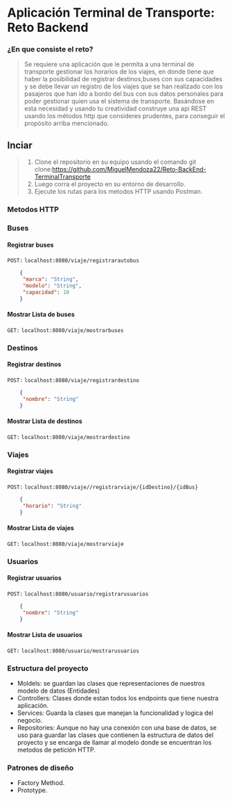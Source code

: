 # Aplicación Terminal de Transporte: Reto Backend

###  ¿En que consiste el reto?
> Se requiere una aplicación que le permita a una terminal de transporte gestionar los horarios de los viajes, en donde tiene que haber la posibilidad de registrar destinos,buses con sus capacidades y se debe llevar un registro de los viajes que se han realizado con los pasajeros que han ido a bordo del bus con sus datos personales para poder gestionar quien usa el sistema de transporte. Basándose en esta necesidad y usando tu creatividad construye una api REST usando los métodos http que consideres prudentes, para conseguir el propósito arriba mencionado.

## Inciar
>1. Clone el repositorio en su equipo usando el comando git clone:https://github.com/MiguelMendoza22/Reto-BackEnd-TerminalTransporte
>2. Luego corra el proyecto en su entorno de desarrollo.
>3. Ejecute los rutas para los metodos HTTP usando Postman.

### Metodos HTTP

### Buses
#### Registrar buses
`POST:` `localhost:8080/viaje/registrarautobus`

```json
    {    
     "marca": "String",    
     "modelo": "String",    
     "capacidad": 10  
    }
```
#### Mostrar Lista de buses
`GET:` `localhost:8080/viaje/mostrarbuses`

### Destinos
#### Registrar destinos
`POST:` `localhost:8080/viaje/registrardestino`

```json
    {    
     "nombre": "String"
    }
```
#### Mostrar Lista de destinos
`GET:` `localhost:8080/viaje/mostrardestino`

### Viajes 
#### Registrar viajes
`POST:` `localhost:8080/viaje//registrarviaje/{idDestino}/{idBus}`
```json
    {    
     "horario": "String"
    }
```
#### Mostrar Lista de viajes
`GET:` `localhost:8080/viaje/mostrarviaje`

### Usuarios
#### Registrar usuarios
`POST:` `localhost:8080/usuario/registrarusuarios`
```json
    {    
     "nombre": "String"
    }
```
#### Mostrar Lista de usuarios
`GET:` `localhost:8080/usuario/mostrarusuarios`

### Estructura del proyecto
- Moldels: se guardan las clases que representaciones de nuestros modelo de datos (Entidades)
- Controllers: Clases donde estan todos los endpoints que tiene nuestra aplicación.
- Services: Guarda la clases que manejan la funcionalidad y logica del negocio.
- Repositories: Aunque no hay una conexión con una base de datos, se uso para guardar las clases que contienen la estructura de datos del proyecto y se encarga de llamar al modelo donde se encuentran los metodos de petición HTTP.

### Patrones de diseño
- Factory Method.
- Prototype.
